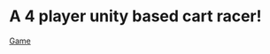 # A 4 player unity based cart racer!


[Game](https://github.com/user-attachments/assets/447b19c0-1df1-4410-9802-99e63f9bbc7f)
